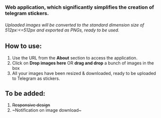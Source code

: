 ###  Web application, which significantly simplifies the creation of telegram stickers.
###### Uploaded images will be converted to the standard dimension size of 512px:<=512px and exported as PNGs, ready to be used.


## How to use:
1. Use the URL from the **About** section to access the application.
2. Click on **Drop images here** OR **drag and drop** a bunch of images in the box
3. All your images have been resized & downloaded, ready to be uploaded to Telegram as stickers.

## To be added:
1. ~~Responsive design~~
2. ~Notification on image download~
